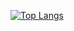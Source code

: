 [![Top Langs](https://github-readme-stats.vercel.app/api/top-langs/?username=UltraFish19)](https://github.com/anuraghazra/github-readme-stats)
